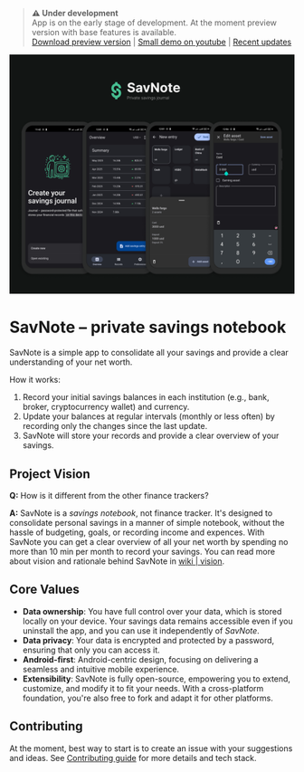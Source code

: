 > **⚠️ Under development**<br>
> App is on the early stage of development. At the moment preview version with base features is available.<br>
> [Download preview version](https://github.com/skorphil/savnote/releases/tag/0.5.0) | [Small demo on youtube](https://youtu.be/abH2uFe2hh0?si=Eo_aMzNmCA1DP6pl) | [Recent updates](https://github.com/skorphil/savnote/discussions/categories/announcements)

<img src=".github/savnote.png" alt="SavNote" />

# SavNote – private savings notebook
SavNote is a simple app to consolidate all your savings and provide a clear understanding of your net worth.

How it works:
1. Record your initial savings balances in each institution (e.g., bank, broker, cryptocurrency wallet) and currency.
2. Update your balances at regular intervals (monthly or less often) by recording only the changes since the last update.
3. SavNote will store your records and provide a clear overview of your savings.


## Project Vision
**Q:** How is it different from the other finance trackers?

**A:** SavNote is a _savings notebook_, not finance tracker. It's designed to consolidate personal savings in a manner of simple notebook, without the hassle of budgeting, goals, or recording income and expences. With SavNote you can get a clear overview of all your net worth by spending no more than 10 min per month to record your savings. You can read more about vision and rationale behind SavNote in [wiki | vision](https://github.com/skorphil/savnote/wiki/SavNote-Vision).


## Core Values
* **Data ownership**: You have full control over your data, which is stored locally on your device. Your savings data remains accessible even if you uninstall the app, and you can use it independently of *SavNote*.
* **Data privacy**: Your data is encrypted and protected by a password, ensuring that only you can access it.
* **Android-first**: Android-centric design, focusing on delivering a seamless and intuitive mobile experience.
* **Extensibility**: SavNote is fully open-source, empowering you to extend, customize, and modify it to fit your needs. With a cross-platform foundation, you're also free to fork and adapt it for other platforms.


## Contributing
At the moment, best way to start is to create an issue with your suggestions and ideas.
See [Contributing guide](/CONTRIBUTING.md) for more details and tech stack.
